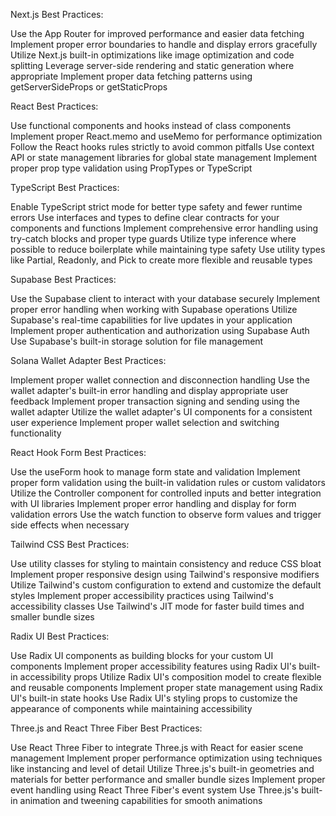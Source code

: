 Next.js Best Practices:

Use the App Router for improved performance and easier data fetching
Implement proper error boundaries to handle and display errors gracefully
Utilize Next.js built-in optimizations like image optimization and code splitting
Leverage server-side rendering and static generation where appropriate
Implement proper data fetching patterns using getServerSideProps or getStaticProps

React Best Practices:

Use functional components and hooks instead of class components
Implement proper React.memo and useMemo for performance optimization
Follow the React hooks rules strictly to avoid common pitfalls
Use context API or state management libraries for global state management
Implement proper prop type validation using PropTypes or TypeScript

TypeScript Best Practices:

Enable TypeScript strict mode for better type safety and fewer runtime errors
Use interfaces and types to define clear contracts for your components and functions
Implement comprehensive error handling using try-catch blocks and proper type guards
Utilize type inference where possible to reduce boilerplate while maintaining type safety
Use utility types like Partial, Readonly, and Pick to create more flexible and reusable types

Supabase Best Practices:

Use the Supabase client to interact with your database securely
Implement proper error handling when working with Supabase operations
Utilize Supabase's real-time capabilities for live updates in your application
Implement proper authentication and authorization using Supabase Auth
Use Supabase's built-in storage solution for file management

Solana Wallet Adapter Best Practices:

Implement proper wallet connection and disconnection handling
Use the wallet adapter's built-in error handling and display appropriate user feedback
Implement proper transaction signing and sending using the wallet adapter
Utilize the wallet adapter's UI components for a consistent user experience
Implement proper wallet selection and switching functionality

React Hook Form Best Practices:

Use the useForm hook to manage form state and validation
Implement proper form validation using the built-in validation rules or custom validators
Utilize the Controller component for controlled inputs and better integration with UI libraries
Implement proper error handling and display for form validation errors
Use the watch function to observe form values and trigger side effects when necessary

Tailwind CSS Best Practices:

Use utility classes for styling to maintain consistency and reduce CSS bloat
Implement proper responsive design using Tailwind's responsive modifiers
Utilize Tailwind's custom configuration to extend and customize the default styles
Implement proper accessibility practices using Tailwind's accessibility classes
Use Tailwind's JIT mode for faster build times and smaller bundle sizes

Radix UI Best Practices:

Use Radix UI components as building blocks for your custom UI components
Implement proper accessibility features using Radix UI's built-in accessibility props
Utilize Radix UI's composition model to create flexible and reusable components
Implement proper state management using Radix UI's built-in state hooks
Use Radix UI's styling props to customize the appearance of components while maintaining accessibility

Three.js and React Three Fiber Best Practices:

Use React Three Fiber to integrate Three.js with React for easier scene management
Implement proper performance optimization using techniques like instancing and level of detail
Utilize Three.js's built-in geometries and materials for better performance and smaller bundle sizes
Implement proper event handling using React Three Fiber's event system
Use Three.js's built-in animation and tweening capabilities for smooth animations